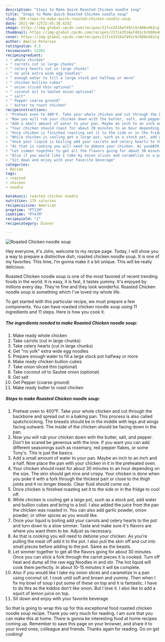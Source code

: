 ```yaml
---
description: "Steps to Make Quick Roasted Chicken noodle soup"
title: "Steps to Make Quick Roasted Chicken noodle soup"
slug: 789-steps-to-make-quick-roasted-chicken-noodle-soup
date: 2021-06-12T22:45:30.625Z
image: https://img-global.cpcdn.com/recipes/21fce3516af491c9/680x482cq70/roasted-chicken-noodle-soup-recipe-main-photo.jpg
thumbnail: https://img-global.cpcdn.com/recipes/21fce3516af491c9/680x482cq70/roasted-chicken-noodle-soup-recipe-main-photo.jpg
cover: https://img-global.cpcdn.com/recipes/21fce3516af491c9/680x482cq70/roasted-chicken-noodle-soup-recipe-main-photo.jpg
author: Amelia Peterson
ratingvalue: 4.5
reviewcount: 12281
recipeingredient:
- " whole chicken"
- " carrots cut in large chunks"
- " celery hearts cut in large chunks"
- " no yolk extra wide egg noodles"
- " enough water to fill a large stock pot halfway or more"
- " chicken bullion cubes"
- " onion sliced thin optional"
- " coconut oil to Sautee onion optional"
- " salt"
- " Pepper coarse ground"
- " butter to roast chicken"
recipeinstructions:
- "Preheat oven to 400°F. Take your whole chicken and cut through the backbone and spread out in a baking pan. This process is also called spatchcocking. The breasts should be in the middle with legs and wings facing outward. The inside of the chicken should be facing down in the pan."
- "Now you will rub your chicken down with the butter, salt, and pepper. Don&#39;t be scared be generous with the love. If you want you can add different seasonings such as rosemary, red pepper flakes, or some Tony&#39;s. This is just the basics."
- "Add a small amount of water to your pan. Maybe an inch to an inch and a half. Now place the pan with your chicken in it in the preheated oven."
- "Your chicken should roast for about 30 minutes to an hour depending on the size. The skin should get nice and crispy. Your chicken is done when you poke it with a fork through the thickest part or close to the thigh joints and it no longer bleeds. Clear fluid should come out."
- "Once chicken is finished roasting set it to the side or in the fridge to cool off."
- "While chicken is cooling get a large pot, such as a stock pot, add water and bullion cubes and bring to a boil. I also added the juice from the pan the chicken was roasted in. You can also add garlic powder, onion powder, or other spices as you would like."
- "Once your liquid is boiling add your carrots and celery hearts to the pot and turn down to a slow simmer. Taste and make sure it&#39;s flavors are where you want them to be. Adjust as necessary."
- "As that is cooking you will need to debone your chicken. As you&#39;re pulling the meat off add it to the pot. I also pull the skin off and cut into small pieces before adding to the pot. Same as the beasts."
- "Let simmer together to get all the flavors going for about 30 minutes. Once you can stick a fork through the carrot pieces it is cooked. Turn off heat and dump all the raw egg Noodles in and stir. The hot liquid will cook them perfectly. In about 10-15 minutes it will be complete."
- "Also if you would like I take my onion slices and caramelize in a pan using coconut oil. I cook until soft and brown and yummy. Then when I fix my bowl of soup I put some of these on top and it is fantastic. I have to do this as the kiddos don&#39;t like onion. But I love it. I also like to add a squirt of lemon juice on top."
- "Sit down and enjoy with your favorite beverage"
categories:
- Recipe
tags:
- roasted
- chicken
- noodle

katakunci: roasted chicken noodle 
nutrition: 175 calories
recipecuisine: American
preptime: "PT11M"
cooktime: "PT47M"
recipeyield: "2"
recipecategory: Dinner

---
```



![Roasted Chicken noodle soup](https://img-global.cpcdn.com/recipes/21fce3516af491c9/680x482cq70/roasted-chicken-noodle-soup-recipe-main-photo.jpg)

Hey everyone, it's John, welcome to my recipe page. Today, I will show you a way to prepare a distinctive dish, roasted chicken noodle soup. It is one of my favorites. This time, I'm gonna make it a bit unique. This will be really delicious.

Roasted Chicken noodle soup is one of the most favored of recent trending foods in the world. It is easy, it is fast, it tastes yummy. It's enjoyed by millions every day. They're fine and they look wonderful. Roasted Chicken noodle soup is something which I've loved my whole life.




To get started with this particular recipe, we must prepare a few components. You can have roasted chicken noodle soup using 11 ingredients and 11 steps. Here is how you cook it.

<!--inarticleads1-->

##### The ingredients needed to make Roasted Chicken noodle soup:

1. Make ready  whole chicken
1. Take  carrots (cut in large chunks)
1. Take  celery hearts (cut in large chunks)
1. Get  &#34;no yolk&#34; extra wide egg noodles
1. Prepare  enough water to fill a large stock pot halfway or more
1. Make ready  chicken bullion cubes
1. Take  onion sliced thin (optional)
1. Take  coconut oil to Sautee onion (optional)
1. Get  salt
1. Get  Pepper (coarse ground)
1. Make ready  butter to roast chicken




<!--inarticleads2-->

##### Steps to make Roasted Chicken noodle soup:

1. Preheat oven to 400°F. Take your whole chicken and cut through the backbone and spread out in a baking pan. This process is also called spatchcocking. The breasts should be in the middle with legs and wings facing outward. The inside of the chicken should be facing down in the pan.
1. Now you will rub your chicken down with the butter, salt, and pepper. Don&#39;t be scared be generous with the love. If you want you can add different seasonings such as rosemary, red pepper flakes, or some Tony&#39;s. This is just the basics.
1. Add a small amount of water to your pan. Maybe an inch to an inch and a half. Now place the pan with your chicken in it in the preheated oven.
1. Your chicken should roast for about 30 minutes to an hour depending on the size. The skin should get nice and crispy. Your chicken is done when you poke it with a fork through the thickest part or close to the thigh joints and it no longer bleeds. Clear fluid should come out.
1. Once chicken is finished roasting set it to the side or in the fridge to cool off.
1. While chicken is cooling get a large pot, such as a stock pot, add water and bullion cubes and bring to a boil. I also added the juice from the pan the chicken was roasted in. You can also add garlic powder, onion powder, or other spices as you would like.
1. Once your liquid is boiling add your carrots and celery hearts to the pot and turn down to a slow simmer. Taste and make sure it&#39;s flavors are where you want them to be. Adjust as necessary.
1. As that is cooking you will need to debone your chicken. As you&#39;re pulling the meat off add it to the pot. I also pull the skin off and cut into small pieces before adding to the pot. Same as the beasts.
1. Let simmer together to get all the flavors going for about 30 minutes. Once you can stick a fork through the carrot pieces it is cooked. Turn off heat and dump all the raw egg Noodles in and stir. The hot liquid will cook them perfectly. In about 10-15 minutes it will be complete.
1. Also if you would like I take my onion slices and caramelize in a pan using coconut oil. I cook until soft and brown and yummy. Then when I fix my bowl of soup I put some of these on top and it is fantastic. I have to do this as the kiddos don&#39;t like onion. But I love it. I also like to add a squirt of lemon juice on top.
1. Sit down and enjoy with your favorite beverage




So that is going to wrap this up for this exceptional food roasted chicken noodle soup recipe. Thank you very much for reading. I am sure that you can make this at home. There is gonna be interesting food at home recipes coming up. Remember to save this page on your browser, and share it to your loved ones, colleague and friends. Thanks again for reading. Go on get cooking!

